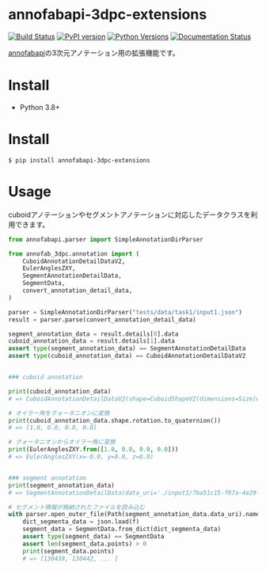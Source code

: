 # annofabapi-3dpc-extensions
[![Build Status](https://app.travis-ci.com/kurusugawa-computer/annofabapi-3dpc-extensions.svg?branch=main)](https://app.travis-ci.com/kurusugawa-computer/annofabapi-3dpc-extensions)
[![PyPI version](https://badge.fury.io/py/annofabapi-3dpc-extensions.svg)](https://badge.fury.io/py/annofabapi-3dpc-extensions)
[![Python Versions](https://img.shields.io/pypi/pyversions/annofabapi-3dpc-extensions.svg)](https://pypi.org/project/annofabapi-3dpc-extensions/)
[![Documentation Status](https://readthedocs.org/projects/annofabapi-3dpc-extensions/badge/?version=latest)](https://annofabapi-3dpc-extensions.readthedocs.io/en/latest/?badge=latest)



[annofabapi](https://github.com/kurusugawa-computer/annofab-api-python-client)の3次元アノテーション用の拡張機能です。

# Install

* Python 3.8+

# Install

```
$ pip install annofabapi-3dpc-extensions
```


# Usage

cuboidアノテーションやセグメントアノテーションに対応したデータクラスを利用できます。

```python
from annofabapi.parser import SimpleAnnotationDirParser

from annofab_3dpc.annotation import (
    CuboidAnnotationDetailDataV2,
    EulerAnglesZXY,
    SegmentAnnotationDetailData,
    SegmentData,
    convert_annotation_detail_data,
)

parser = SimpleAnnotationDirParser("tests/data/task1/input1.json")
result = parser.parse(convert_annotation_detail_data)

segment_annotation_data = result.details[0].data
cuboid_annotation_data = result.details[1].data
assert type(segment_annotation_data) == SegmentAnnotationDetailData
assert type(cuboid_annotation_data) == CuboidAnnotationDetailDataV2


### cuboid annotation

print(cuboid_annotation_data)
# => CuboidAnnotationDetailDataV2(shape=CuboidShapeV2(dimensions=Size(width=6.853874863204751, height=0.2929844409227371, depth=4.092537841193188), location=Location(x=-11.896872014598989, y=-3.0571381239812996, z=0.3601047024130821), rotation=EulerAnglesZXY(x=0, y=0, z=0), direction=CuboidDirection(front=Vector3(x=1, y=0, z=0), up=Vector3(x=0, y=0, z=1))), kind='CUBOID', version='2')

# オイラー角をクォータニオンに変換
print(cuboid_annotation_data.shape.rotation.to_quaternion())
# => [1.0, 0.0, 0.0, 0.0]

# クォータニオンからオイラー角に変換
print(EulerAnglesZXY.from([1.0, 0.0, 0.0, 0.0]))
# => EulerAnglesZXY(x=-0.0, y=0.0, z=0.0)


### segment annotation
print(segment_annotation_data)
# => SegmentAnnotationDetailData(data_uri='./input1/7ba51c15-f07a-4e29-8584-a4eaf3a6812a')

# セグメント情報が格納されたファイルを読み込む
with parser.open_outer_file(Path(segment_annotation_data.data_uri).name) as f:
    dict_segmenta_data = json.load(f)
    segment_data = SegmentData.from_dict(dict_segmenta_data)
    assert type(segment_data) == SegmentData
    assert len(segment_data.points) > 0
    print(segment_data.points)
    # => [130439, 130442, ... ]

```
